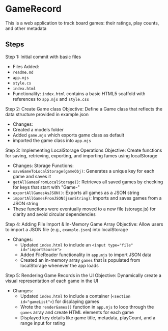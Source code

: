 # GameRecord

This is a web application to track board games: their ratings, play counts, and other metadata

## Steps 
Step 1: Initial commit with basic files
- Files Added:
 - `readme.md`
 - `app.mjs`
 - `style.cs`
 - `index.html`
- Functionality:
`index.html` contains a basic HTML5 scaffold with references to `app.mjs` and `style.css`

Step 2: Create Game class
Objective: Define a Game class that reflects the data structure provided in example.json

- Changes:
 - Created a models folder
 - Added `game.mjs` which exports game class as default
 - imported the game class into `app.mjs`

Step 3: Implementing LocalStorage Operations
Objective: Create functions for saving, retrieving, exporting, and importing fames using localStorage

- Changes:
 Storage Functions:
 - `saveGameToLocalStorage(gameObj)`: Generates a unique key for each game and saves it
 - `getAllGamesFromLocalStorage()`: Retrieves all saved games by checking for keys that start with "Game-"
 - `exportAllGamesAsJSON()`: Exports all games as a JSON string
 - `importAllGamesFromJSON(jsonString)`: Imports and saves games from a JSON string
- These functions were eventually moved to a new file (storage.js) for clarity and avoid circular dependencies 

Step 4: Adding File Import & In-Memory Game Array
Objective: 
  Allow users to import a JSON file (e.g., `example.json`) into localStorage
- Changes: 
  - Updated `index.html` to include an `<input type="file" id="importSource">`
  - Added FileReader functionality in `app.mjs` to import JSON data
  - Created an in-memory array `games` that is populated from localStorage whenever the app loads

Step 5: Rendering Game Records in the UI
Objective: 
  Dynamically create a visual representation of each game in the UI
- Changes:  
  - Updated `index.html` to include a container (`<section id="gameList">`) for displaying games
  - Wrote the `renderGames()` function in `app.mjs` to loop through the `games` array and create HTML elements for each game
  - Displayed key details like game title, metadata, playCount, and a range input for rating